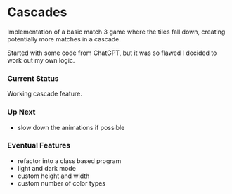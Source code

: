 # Cascades
Implementation of a basic match 3 game where the tiles fall down, creating potentially more matches in a cascade.  

Started with some code from ChatGPT, but it was so flawed I decided to work out my own logic.

### Current Status
Working cascade feature.

### Up Next
- slow down the animations if possible

### Eventual Features
- refactor into a class based program
- light and dark mode
- custom height and width
- custom number of color types
